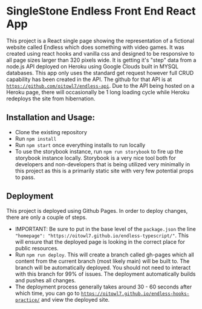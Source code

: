 # SingleStone Endless Front End React App

This project is a React single page showing the representation of a fictional website called Endless which does something with video games. It was created using react hooks and vanilla css and designed to be responsive to all page sizes larger than 320 pixels wide. It is getting it's "step" data from a node.js API deployed on Heroku using Google Clouds built in MYSQL databases. This app only uses the standard get request however full CRUD capability has been created in the API. The github for that API is at [`https://github.com/oitowl7/endless-api`](https://github.com/oitowl7/endless-api). Due to the API being hosted on a Heroku page, there will occasionally be 1 long loading cycle while Heroku redeploys the site from hibernation.

## Installation and Usage:
* Clone the existing repository
* Run `npm install`
* Run `npm start` once everything installs to run locally
* To use the storybook instance, run `npm run storybook` to fire up the storybook instance locally. Storybook is a very nice tool both for developers and non-developers that is being utilized very minimally in this project as this is a primarily static site with very few potential props to pass. 

## Deployment
This project is deployed using Github Pages. In order to deploy changes, there are only a couple of steps.
* IMPORTANT: Be sure to put in the base level of the `package.json` the line `"homepage": "https://oitowl7.github.io/endless-typescript/"`. This will ensure that the deployed page is looking in the correct place for public resources.
* Run `npm run deploy`. This will create a branch called gh-pages which all content from the current branch (most likely main) will be built to. The branch will be automatically deployed. You should not need to interact with this branch for 99% of issues. The deployment automatically builds and pushes all changes.
* The deployment process generally takes around 30 - 60 seconds after which time, you can go to [`https://oitowl7.github.io/endless-hooks-practice/`](https://oitowl7.github.io/endless-hooks-practice/) and view the deployed site.